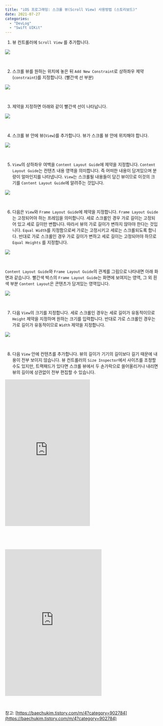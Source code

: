 ```yaml
---
title: "iOS 프로그래밍: 스크롤 뷰(Scroll View) 사용방법 (스토리보드)"
date: 2021-07-27
categories: 
  - "DevLog"
  - "Swift UIKit"
---
```


1) 뷰 컨트롤러에 `Scroll View` 를 추가합니다.

 ![](/assets/img/wp-content/uploads/2021/07/스크린샷-2021-07-27-오후-7.50.41.jpg)

 

2) 스크롤 뷰를 원하는 위치에 놓은 뒤 `Add New Constraint`로 상하좌우 제약(`constraint`)를 지정합니다. (빨간색 선 부분)

 ![](/assets/img/wp-content/uploads/2021/07/스크린샷-2021-07-27-오후-7.51.45.jpg)

 

3) 제약을 지정하면 아래와 같이 빨간색 선이 나타납니다.

 ![](/assets/img/wp-content/uploads/2021/07/스크린샷-2021-07-27-오후-7.51.56.jpg)

 

4) 스크롤 뷰 안에 뷰(`View`)를 추가합니다. 뷰가 스크롤 뷰 안에 위치해야 합니다.

 ![](/assets/img/wp-content/uploads/2021/07/스크린샷-2021-07-27-오후-7.52.19.jpg)

 

5) `View`의 상하좌우 여백을 `Content Layout Guide`에 제약을 지정합니다. `Content Layout Guide`는 컨텐츠 내용 영역을 의미합니다. 즉 어떠한 내용이 담겨있으며 분량이 얼마인지를 나타냅니다. `View`는 스크롤될 내용들이 담긴 뷰이므로 이것의 크기를 `Content Layout Guide`에 알려주는 것입니다.

 ![](/assets/img/wp-content/uploads/2021/07/스크린샷-2021-07-27-오후-7.53.57.jpg)

 

6) 다음은 `View`와 `Frame Layout Guide`에 제약을 지정합니다. `Frame Layout Guide`는 고정되어야 하는 프레임을 의미합니다. 세로 스크롤인 경우 가로 길이는 고정되어 있고 세로 길이만 변합니다. 따라서 뷰의 가로 길이가 변하지 않아야 한다는 것입니다. `Equal Width`를 지정함으로써 가로는 고정시키고 세로는 스크롤되도록 합니다. 반대로 가로 스크롤인 경우 가로 길이가 변하고 세로 길이는 고정되어야 하므로 `Equal Heights` 를 지정합니다.

 ![](/assets/img/wp-content/uploads/2021/07/스크린샷-2021-07-27-오후-7.55.20.jpg)

 

`Content Layout Guide`와 `Frame Layout Guide`의 관계를 그림으로 나타내면 아래 화면과 같습니다. 빨간색 박스의 `Frame Layout Guide`는 화면에 보여지는 영역, 그 외 흰색 부분 `Content Layout`은 콘텐츠가 담겨있는 영역입니다.

 ![](/assets/img/wp-content/uploads/2021/07/스크린샷-2021-07-27-오후-8.54.31.jpg)

 

7) 다음 `View`의 크기를 지정합니다. 세로 스크롤인 경우는 세로 길이가 유동적이므로 `Height` 제약을 지정하며 원하는 크기를 입력합니다. 반대로 가로 스크롤인 경우는 가로 길이가 유동적이므로 `Width` 제약을 지정합니다.

 ![](/assets/img/wp-content/uploads/2021/07/스크린샷-2021-07-27-오후-8.01.54.jpg)

 

8) 다음 `View` 안에 컨텐츠를 추가합니다. 뷰의 길이가 기기의 길이보다 길기 때문에 내용이 전부 보이지 않습니다. 뷰 컨트롤러의 `Size Inspector`에서 사이즈를 조정할 수도 있지만, 트랙패드가 있다면 스크롤 뷰에서 두 손가락으로 쓸어올리거나 내리면 뷰의 길이에 상관없이 전부 편집할 수 있습니다.

<iframe width="278" height="480" src="https://giphy.com/embed/X3cRi21Puvop9BLhZE" frameborder="0" class="giphy-embed" allowfullscreen="allowfullscreen"></iframe>

 

 

[](https://giphy.com/gifs/X3cRi21Puvop9BLhZE)

<iframe width="316" height="480" src="https://giphy.com/embed/x83IUWQVXbE8djEYeG" frameborder="0" class="giphy-embed" allowfullscreen="allowfullscreen"></iframe>

 

참고: [https://baechukim.tistory.com/m/4?category=902784](https://baechukim.tistory.com/m/4?category=902784)

[](https://giphy.com/gifs/x83IUWQVXbE8djEYeG)
